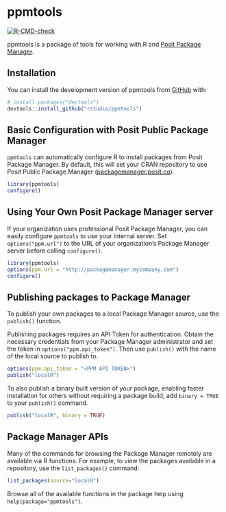 
<!-- README.md is generated from README.Rmd. Please edit that file -->

# ppmtools

<!-- badges: start -->
[![R-CMD-check](https://github.com/rstudio/ppmtools/actions/workflows/R-CMD-check.yaml/badge.svg)](https://github.com/rstudio/ppmtools/actions/workflows/R-CMD-check.yaml)
<!-- badges: end -->

ppmtools is a package of tools for working with R and [Posit Package
Manager](https://posit.co/products/enterprise/package-manager/).

## Installation

You can install the development version of ppmtools from
[GitHub](https://github.com/) with:

``` r
# install.packages("devtools")
devtools::install_github("rstudio/ppmtools")
```

## Basic Configuration with Posit Public Package Manager

`ppmtools` can automatically configure R to install packages from Posit
Package Manager. By default, this will set your CRAN repository to use
Posit Public Package Manager
([packagemanager.posit.co](https://packagemanager.posit.co)).

``` r
library(ppmtools)
configure()
```

## Using Your Own Posit Package Manager server

If your organization uses professional Posit Package Manager, you can
easily configure `ppmtools` to use your internal server. Set
`options("ppm.url")` to the URL of your organization’s Package Manager
server before calling `configure()`.

``` r
library(ppmtools)
options(ppm.url = "http://packagemanager.mycompany.com")
configure()
```

## Publishing packages to Package Manager

To publish your own packages to a local Package Manager source, use the
`publish()` function.

Publishing packages requires an API Token for authentication. Obtain the
necessary credentials from your Package Manager administrator and set
the token in `options("ppm.api_token")`. Then use `publish()` with the
name of the local source to publish to.

``` r
options(ppm.api_token = "<PPM API TOKEN>")
publish("localR")
```

To also publish a binary built version of your package, enabling faster
installation for others without requiring a package build, add
`binary = TRUE` to your `publish()` command.

``` r
publish("localR", binary = TRUE)
```

## Package Manager APIs

Many of the commands for browsing the Package Manager remotely are
available via R functions. For example, to view the packages available
in a repository, use the `list_packages()` command:

``` r
list_packages(source="localR")
```

Browse all of the available functions in the package help using
`help(package="ppmtools")`.
